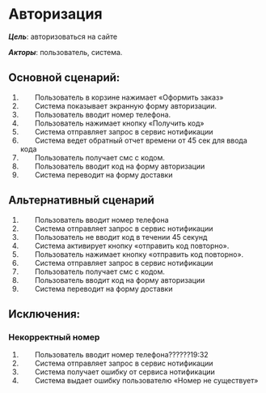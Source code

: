 ﻿# Авторизация

**_Цель_**: авторизоваться на сайте

**_Акторы_**: пользователь, система.

## Основной сценарий:

1. `	`Пользователь в корзине нажимает «Оформить заказ»
1. `	`Система показывает экранную форму авторизации.
1. `	`Пользователь вводит номер телефона.
1. `	`Пользователь нажимает кнопку «Получить код»
1. `	`Система отправляет запрос в сервис нотификации
1. `	`Система ведет обратный отчет времени от 45 сек для ввода кода
1. `	`Пользователь получает смс с кодом.
1. `	`Пользователь вводит код на форму авторизации
1. `	`Система переводит на форму доставки


## Альтернативный сценарий


1. `	`Пользователь вводит номер телефона
1. `	`Система отправляет запрос в сервис нотификации
1. `	`Пользователь не вводит код в течении 45 секунд
1. `	`Система активирует кнопку «отправить код повторно».
1. `	`Пользователь нажимает кнопку «отправить код повторно».
1. `	`Система отправляет запрос в сервис нотификации
1. `	`Пользователь получает смс с кодом.
1. `	`Пользователь вводит код на форму авторизации
1. `	`Система переводит на форму доставки

## Исключения:

### Некорректный номер

1. `	`Пользователь вводит номер телефона??????19:32
1. `	`Система отправляет запрос в сервис нотификации
1. `	`Система получает ошибку от сервиса нотификации
1. `	`Система выдает ошибку пользователю «Номер не существует»
